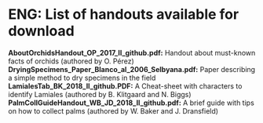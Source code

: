 # ENG: List of handouts available for download <br/> 
**AboutOrchidsHandout_OP_2017_II_github.pdf:** Handout about must-known facts of orchids (authored by O. Pérez) <br/>
**DryingSpecimens_Paper_Blanco_al_2006_Selbyana.pdf:** Paper describing a simple method to dry specimens in the field <br/>
**LamialesTab_BK_2018_II_github.PDF:** A Cheat-sheet with characters to identify Lamiales (authored by B. Klitgaard and N. Biggs)<br/>
**PalmCollGuideHandout_WB_JD_2018_II_github.pdf:** A brief guide with tips on how to collect palms (authored by W. Baker and J. Dransfield)<br/>
